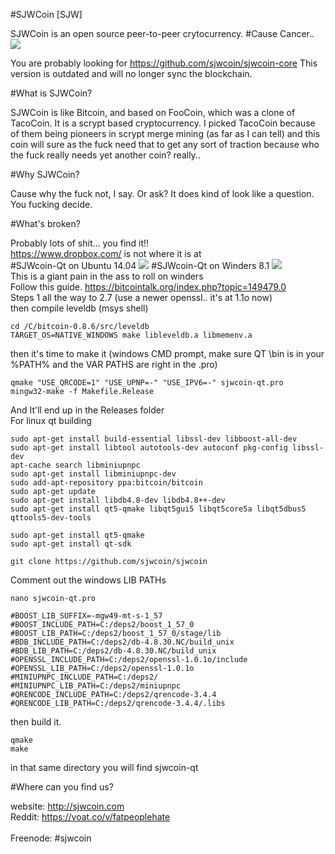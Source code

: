 #SJWCoin [SJW]



SJWCoin is an open source peer-to-peer crytocurrency.
#Cause Cancer..
<img src="http://postox.com/images/2015/06/17/splash.png" /> 

You are probably looking for https://github.com/sjwcoin/sjwcoin-core
This version is outdated and will no longer sync the blockchain.

#What is SJWCoin?  

SJWCoin is like Bitcoin, and based on FooCoin, which was a clone of TacoCoin. It is a scrypt based cryptocurrency.
I picked TacoCoin because of them being pioneers in scrypt merge mining (as far as I can tell) and this coin will sure as the fuck need
that to get any sort of traction because who the fuck really needs yet another coin?  really..

#Why SJWCoin?

Cause why the fuck not, I say.  Or ask?  It does kind of look like a question.  You fucking decide.

#What's broken?

Probably lots of shit... you find it!!
<br />
https://www.dropbox.com/ is not where it is at
<br />
#SJWcoin-Qt on Ubuntu 14.04
<img src="http://postox.com/images/2015/06/17/linux_qt_wallet_FOR-SOCIAL-JUSTICE.png" />
#SJWcoin-Qt on Winders 8.1
<img src="http://postox.com/images/2015/06/18/windows_8_1_qt_wallet.png" />
<br />
This is a giant pain in the ass to roll on winders
<br />
Follow this guide. https://bitcointalk.org/index.php?topic=149479.0<br />
Steps 1 all the way to 2.7 (use a newer openssl..  it's at 1.1o now)<br />
then compile leveldb (msys shell)<br />
```
cd /C/bitcoin-0.8.6/src/leveldb
TARGET_OS=NATIVE_WINDOWS make libleveldb.a libmemenv.a
```
then it's time to make it (windows CMD prompt, make sure QT \bin is in your %PATH% and the VAR PATHS are right in the .pro)<br />
```
qmake "USE_QRCODE=1" "USE_UPNP=-" "USE_IPV6=-" sjwcoin-qt.pro
mingw32-make -f Makefile.Release
```
And It'll end up in the Releases folder
<br />
For linux qt building
```
sudo apt-get install build-essential libssl-dev libboost-all-dev
sudo apt-get install libtool autotools-dev autoconf pkg-config libssl-dev
apt-cache search libminiupnpc
sudo apt-get install libminiupnpc-dev
sudo add-apt-repository ppa:bitcoin/bitcoin
sudo apt-get update
sudo apt-get install libdb4.8-dev libdb4.8++-dev
sudo apt-get install qt5-qmake libqt5gui5 libqt5core5a libqt5dbus5 qttools5-dev-tools
 
sudo apt-get install qt5-qmake
sudo apt-get install qt-sdk
 
git clone https://github.com/sjwcoin/sjwcoin
```
Comment out the windows LIB PATHs
```
nano sjwcoin-qt.pro 

#BOOST_LIB_SUFFIX=-mgw49-mt-s-1_57
#BOOST_INCLUDE_PATH=C:/deps2/boost_1_57_0
#BOOST_LIB_PATH=C:/deps2/boost_1_57_0/stage/lib
#BDB_INCLUDE_PATH=C:/deps2/db-4.8.30.NC/build_unix
#BDB_LIB_PATH=C:/deps2/db-4.8.30.NC/build_unix
#OPENSSL_INCLUDE_PATH=C:/deps2/openssl-1.0.1o/include
#OPENSSL_LIB_PATH=C:/deps2/openssl-1.0.1o
#MINIUPNPC_INCLUDE_PATH=C:/deps2/
#MINIUPNPC_LIB_PATH=C:/deps2/miniupnpc
#QRENCODE_INCLUDE_PATH=C:/deps2/qrencode-3.4.4
#QRENCODE_LIB_PATH=C:/deps2/qrencode-3.4.4/.libs
```
then build it.
```
qmake
make
```
in that same directory you will find sjwcoin-qt


#Where can you find us?

website: http://sjwcoin.com<br />
Reddit: https://voat.co/v/fatpeoplehate<br />  
Freenode: #sjwcoin
